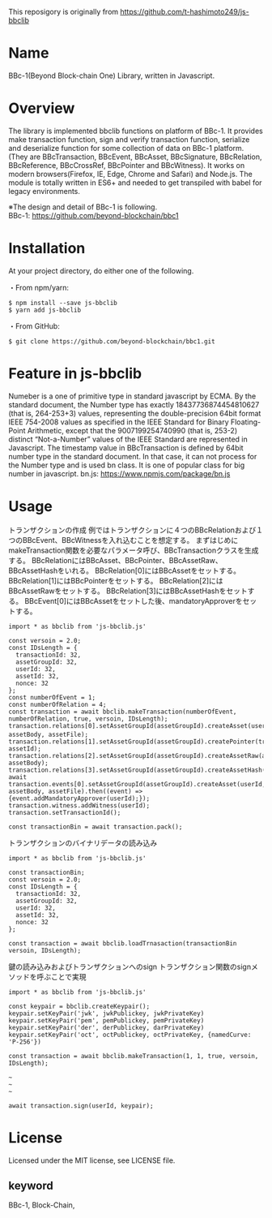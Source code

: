 This reposigory is originally from https://github.com/t-hashimoto249/js-bbclib

Name
=====
BBc-1(Beyond Block-chain One) Library, written in Javascript. 

# Overview
The library is implemented bbclib functions on platform of BBc-1.
It provides make transaction function, sign and verify transaction function, serialize and deserialize function for some collection of data on BBc-1 platform. (They are BBcTransaction, BBcEvent, BBcAsset, BBcSignature, BBcRelation, BBcReference, BBcCrossRef, BBcPointer and BBcWitness).
It works on modern browsers(Firefox, IE, Edge, Chrome and Safari) and Node.js. 
The module is totally written in ES6+ and needed to get transpiled with babel for legacy environments.

※The design and detail of BBc-1 is following.<br>
BBc-1: https://github.com/beyond-blockchain/bbc1

  
# Installation
At your project directory, do either one of the following.

・From npm/yarn:
```$xslt
$ npm install --save js-bbclib
$ yarn add js-bbclib
```

・From GitHub:
```$xslt
$ git clone https://github.com/beyond-blockchain/bbc1.git
```

# Feature in js-bbclib 

Numeber is a one of primitive type in standard javascript by ECMA.
By the standard document, the Number type has exactly 18437736874454810627 (that is, 264-253+3) values, representing the double-precision 64bit format IEEE 754-2008 values as specified in the IEEE Standard for Binary Floating-Point Arithmetic, except that the 9007199254740990 (that is, 253-2) distinct “Not-a-Number” values of the IEEE Standard are represented in Javascript. The timestamp value in BBcTransaction is defined by 64bit number type in the standard document. In that case, it can not process for the Number type and is used bn class. It is one of popular class for big number in javascript. 
bn.js: https://www.npmjs.com/package/bn.js

 
# Usage
トランザクションの作成
例ではトランザクションに４つのBBcRelationおよび１つのBBcEvent、BBcWitnessを入れ込むことを想定する。
まずはじめにmakeTransaction関数を必要なパラメータ呼び、BBcTransactionクラスを生成する。
BBcRelationにはBBcAsset、BBcPointer、BBcAssetRaw、BBcAssetHashをいれる。
BBcRelation[0]にはBBcAssetをセットする。
BBcRelation[1]にはBBcPointerをセットする。
BBcRelation[2]にはBBcAssetRawをセットする。
BBcRelation[3]にはBBcAssetHashをセットする。
BBcEvent[0]にはBBcAssetをセットした後、mandatoryApproverをセットする。


```
import * as bbclib from 'js-bbclib.js'

const versoin = 2.0;
const IDsLength = {
  transactionId: 32,
  assetGroupId: 32,
  userId: 32,
  assetId: 32,
  nonce: 32
};
const numberOfEvent = 1;
const numberOfRelation = 4;
const transaction = await bbclib.makeTransaction(numberOfEvent, numberOfRelation, true, versoin, IDsLength); 
transaction.relations[0].setAssetGroupId(assetGroupId).createAsset(userId, assetBody, assetFile);　
transaction.relations[1].setAssetGroupId(assetGroupId).createPointer(transactionId, assetId);
transaction.relations[2].setAssetGroupId(assetGroupId).createAssetRaw(assetId, assetBody);
transaction.relations[3].setAssetGroupId(assetGroupId).createAssetHash([assetId]);
await transaction.events[0].setAssetGroupId(assetGroupId).createAsset(userId, assetBody, assetFile).then((event) => {event.addMandatoryApprover(userId);});
transaction.witness.addWitness(userId);
transaction.setTransactionId();

const transactionBin = await transaction.pack();

```

トランザクションのバイナリデータの読み込み
 ```
 import * as bbclib from 'js-bbclib.js'
 
 const transactionBin;
 const versoin = 2.0;
 const IDsLength = {
   transactionId: 32,
   assetGroupId: 32,
   userId: 32,
   assetId: 32,
   nonce: 32
 };
 
 const transaction = await bbclib.loadTrnasaction(transactionBin versoin, IDsLength); 
 
 ```

鍵の読み込みおよびトランザクションへのsign
トランザクション関数のsignメソッドを呼ぶことで実現
```
import * as bbclib from 'js-bbclib.js'

const keypair = bbclib.createKeypair(); 
keypair.setKeyPair('jwk', jwkPublickey, jwkPrivateKey)
keypair.setKeyPair('pem', pemPublickey, pemPrivateKey)
keypair.setKeyPair('der', derPublickey, darPrivateKey)
keypair.setKeyPair('oct', octPublickey, octPrivateKey, {namedCurve: 'P-256'})

const transaction = await bbclib.makeTransaction(1, 1, true, versoin, IDsLength); 

~
~
~

await transaction.sign(userId, keypair);

```




# License
Licensed under the MIT license, see LICENSE file.

## keyword
BBc-1, Block-Chain, 
